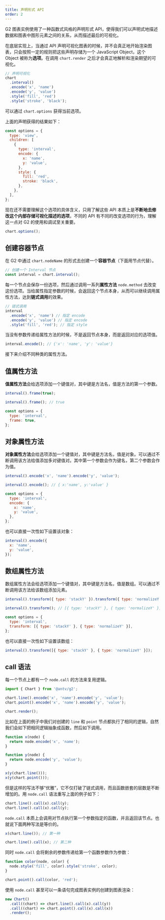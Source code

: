 ```yaml
---
title: 声明形式 API
order: 2
---
```


G2 图表实例使用了一种函数式风格的声明形式 API，使得我们可以声明式地描述数据和图表中图形元素之间的关系，从而描述最后的可视化。

在底层实现上，当通过 API 声明可视化图表的时候，并不会真正地开始渲染图表，只会按照一定的规则把这些声明存储为一个 JavaScript Object，这个 Object 被称为**选项**。在调用 `chart.render` 之后才会真正地解析和渲染期望的可视化。

```js
// 声明可视化
chart
  .interval()
  .encode('x', 'name')
  .encode('y', 'value')
  .style('fill', 'red')
  .style('stroke', 'black');
```

可以通过 `chart.options` 获得当前选项。

上面的声明获得的结果如下：

```js
const options = {
  type: 'view',
  children: [
    {
      type: 'interval',
      encode: {
        x: 'name',
        y: 'value',
      },
      style: {
        fill: 'red',
        stroke: 'black',
      },
    },
  ],
};
```

现在还不需要理解这个选项的具体含义，只用了解这些 API 本质上是**不断地去修改这个内部存储可视化描述的选项**，不同的 API 有不同的改变选项的行为，理解这一点对 G2 的使用和调试至关重要。

```js
chart.options();
```

## 创建容器节点

在 G2 中通过 `chart.nodeName` 的形式去创建一个**容器节点**（下面用节点代替）。

```js
// 创建一个 Interval 节点
const interval = chart.interval();
```

每一个节点会保存一份选项，然后通过调用一系列**属性方法** `node.method` 去改变这份选项。当给属性指定参数的时候，会返回这个节点本身，从而可以继续调用属性方法，达到**链式调用**的效果。

```js
// 链式调用
interval
  .encode('x', 'name') // 指定 encode
  .encode('y', 'value') // 指定 encode
  .style('fill', 'red'); // 指定 style
```

当没有参数传递给属性方法的时候，不是返回节点本身，而是返回对应的选项值。

```js
interval.encode(); // {'x': 'name', 'y': 'value'}
```

接下来介绍不同种类的属性方法。

## 值属性方法

**值属性方法**会给选项添加一个键值对，其中键是方法名，值是方法的第一个参数。

```js
interval().frame(true);
```

```js
interval().frame(); // true

const options = {
  type: 'interval',
  frame: true,
};
```

## 对象属性方法

**对象属性方法**会给选项添加一个键值对，其中键是方法名，值是对象。可以通过不断调用该方法给值添加多对键值对。其中第一个参数会作为键名，第二个参数会作为值。

```js
interval().encode('x', 'name').encode('y', 'value');
```

```js
interval().encode(); // { x:'name', y:'value' }

const options = {
  type: 'interval',
  encode: {
    x: 'name',
    y: 'value',
  },
};
```

也可以直接一次性如下设置该对象：

```js
interval().encode({
  x: 'name',
  y: 'value',
});
```

## 数组属性方法

数组属性方法会给选项添加一个键值对，其中键是方法名，值是数组。可以通过不断调用该方法给该数组添加元素。

```js
interval().transform({ type: 'stackY' }).transform({ type: 'normalizeY' });
```

```js
interval().transform(); // [{ type: 'stackY' }, { type: 'normalizeY' }];

const options = {
  type: 'interval',
  transform: [{ type: 'stackY' }, { type: 'normalizeY' }],
};
```

也可以直接一次性如下设置该数组：

```js
interval().transform([{ type: 'stackY' }, { type: 'normalizeY' }]);
```

## call 语法

每一个节点上都有一个 `node.call` 的方法来复用逻辑。

```js
import { Chart } from '@antv/g2';

chart.line().encode('x', 'name').encode('y', 'value');
chart.point().encode('x', 'name').encode('y', 'value');

chart.render();
```

比如在上面的例子中我们对创建的 `line` 和 `point` 节点都执行了相同的逻辑，自然我们会如下把相同逻辑抽象成函数，然后如下调用。

```js
function x(node) {
  return node.encode('x', 'name');
}

function y(node) {
  return node.encode('y', 'value');
}

x(y(chart.line()));
x(y(chart.point()));
```

但是这样的写法不够“优雅”，它不仅打破了链式调用，而且函数嵌套的层数是不断增加的。用 `node.call` 语法重写上面的例子如下：

```js
chart.line().call(x).call(y);
chart.line().call(x).call(y);
```

`node.call` 本质上会调用对节点执行第一个参数指定的函数，并且返回该节点。也就说下面两种写法是等价的。

```js
x(chart.line()); // 第一种

chart.line().call(x); // 第二种
```

同时 `node.call` 会将剩余的参数传递给第一个函数参数作为参数：

```js
function color(node, color) {
  node.style('fill', color).style('stroke', color);
}

chart.point().call(color, 'red');
```

使用 `node.call` 甚至可以一条语句完成图表实例的创建到图表渲染：

```js
new Chart()
  .call((chart) => chart.line().call(x).call(y))
  .call((chart) => chart.point().call(x).call(x))
  .render();
```
